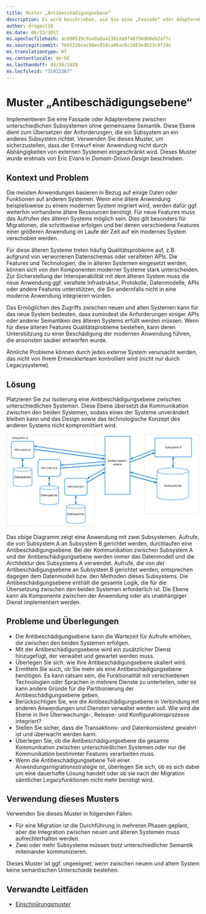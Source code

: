```yaml
---
title: Muster „Antibeschädigungsebene“
description: Es wird beschrieben, wie Sie eine „Fassade“ oder Adapterebene zwischen einer modernen Anwendung und einem älteren System implementieren.
author: dragon119
ms.date: 06/23/2017
ms.openlocfilehash: ac898519c9aa0a0aa2301da9f48756db0eb2af7c
ms.sourcegitcommit: f665226cec96ec818ca06ac6c2d83edb23c9f29c
ms.translationtype: HT
ms.contentlocale: de-DE
ms.lasthandoff: 04/16/2018
ms.locfileid: "31012367"
---
```

# <a name="anti-corruption-layer-pattern"></a>Muster „Antibeschädigungsebene“

Implementieren Sie eine Fassade oder Adapterebene zwischen unterschiedlichen Subsystemen ohne gemeinsame Semantik. Diese Ebene dient zum Übersetzen der Anforderungen, die ein Subsystem an ein anderes Subsystem richtet. Verwenden Sie dieses Muster, um sicherzustellen, dass der Entwurf einer Anwendung nicht durch Abhängigkeiten von externen Systemen eingeschränkt wird. Dieses Muster wurde erstmals von Eric Evans in *Domain-Driven Design* beschrieben.

## <a name="context-and-problem"></a>Kontext und Problem

Die meisten Anwendungen basieren in Bezug auf einige Daten oder Funktionen auf anderen Systemen. Wenn eine ältere Anwendung beispielsweise zu einem modernen System migriert wird, werden dafür ggf. weiterhin vorhandene ältere Ressourcen benötigt. Für neue Features muss das Aufrufen des älteren Systems möglich sein. Dies gilt besonders für Migrationen, die schrittweise erfolgen und bei denen verschiedene Features einer größeren Anwendung im Laufe der Zeit auf ein modernes System verschoben werden.

Für diese älteren Systeme treten häufig Qualitätsprobleme auf, z.B. aufgrund von verworrenen Datenschemas oder veralteten APIs. Die Features und Technologien, die in älteren Systemen eingesetzt werden, können sich von den Komponenten moderner Systeme stark unterscheiden. Zur Sicherstellung der Interoperabilität mit dem älteren System muss die neue Anwendung ggf. veraltete Infrastruktur, Protokolle, Datenmodelle, APIs oder andere Features unterstützen, die Sie andernfalls nicht in eine moderne Anwendung integrieren würden.

Das Ermöglichen des Zugriffs zwischen neuen und alten Systemen kann für das neue System bedeuten, dass zumindest die Anforderungen einiger APIs oder anderer Semantiken des älteren Systems erfüllt werden müssen. Wenn für diese älteren Features Qualitätsprobleme bestehen, kann deren Unterstützung zu einer Beschädigung der modernen Anwendung führen, die ansonsten sauber entworfen wurde. 

Ähnliche Probleme können durch jedes externe System verursacht werden, das nicht von Ihrem Entwicklerteam kontrolliert wird (nicht nur durch Legacysysteme). 

## <a name="solution"></a>Lösung

Platzieren Sie zur Isolierung eine Antibeschädigungsebene zwischen unterschiedlichen Systemen. Diese Ebene übersetzt die Kommunikation zwischen den beiden Systemen, sodass eines der Systeme unverändert bleiben kann und das Design sowie das technologische Konzept des anderen Systems nicht kompromittiert wird.

![](./_images/anti-corruption-layer.png) 

Das obige Diagramm zeigt eine Anwendung mit zwei Subsystemen. Aufrufe, die von Subsystem A an Subsystem B gerichtet werden, durchlaufen eine Antibeschädigungsebene. Bei der Kommunikation zwischen Subsystem A und der Antibeschädigungsebene werden immer das Datenmodell und die Architektur des Subsystems A verwendet. Aufrufe, die von der Antibeschädigungsebene an Subsystem B gerichtet werden, entsprechen dagegen dem Datenmodell bzw. den Methoden dieses Subsystems. Die Antibeschädigungsebene enthält die gesamte Logik, die für die Übersetzung zwischen den beiden Systemen erforderlich ist. Die Ebene kann als Komponente zwischen der Anwendung oder als unabhängiger Dienst implementiert werden.

## <a name="issues-and-considerations"></a>Probleme und Überlegungen

- Die Antibeschädigungsebene kann die Wartezeit für Aufrufe erhöhen, die zwischen den beiden Systemen erfolgen.
- Mit der Antibeschädigungsebene wird ein zusätzlicher Dienst hinzugefügt, der verwaltet und gewartet werden muss.
- Überlegen Sie sich, wie Ihre Antibeschädigungsebene skaliert wird.
- Ermitteln Sie auch, ob Sie mehr als eine Antibeschädigungsebene benötigen. Es kann ratsam sein, die Funktionalität mit verschiedenen Technologien oder Sprachen in mehrere Dienste zu unterteilen, oder es kann andere Gründe für die Partitionierung der Antibeschädigungsebene geben.
- Berücksichtigen Sie, wie die Antibeschädigungsebene in Verbindung mit anderen Anwendungen und Diensten verwaltet werden soll. Wie wird die Ebene in Ihre Überwachungs-, Release- und Konfigurationsprozesse integriert?
- Stellen Sie sicher, dass die Transaktions- und Datenkonsistenz gewahrt ist und überwacht werden kann.
- Überlegen Sie, ob die Antibeschädigungsebene die gesamte Kommunikation zwischen unterschiedlichen Systemen oder nur die Kommunikation bestimmter Features verarbeiten muss. 
- Wenn die Antibeschädigungsebene Teil einer Anwendungsmigrationsstrategie ist, überlegen Sie sich, ob es sich dabei um eine dauerhafte Lösung handelt oder ob sie nach der Migration sämtlicher Legacyfunktionen nicht mehr benötigt wird.

## <a name="when-to-use-this-pattern"></a>Verwendung dieses Musters

Verwenden Sie dieses Muster in folgenden Fällen:

- Für eine Migration ist die Durchführung in mehreren Phasen geplant, aber die Integration zwischen neuen und älteren Systemen muss aufrechterhalten werden.
- Zwei oder mehr Subsysteme müssen trotz unterschiedlicher Semantik miteinander kommunizieren. 

Dieses Muster ist ggf. ungeeignet, wenn zwischen neuem und altem System keine semantischen Unterschiede bestehen. 

## <a name="related-guidance"></a>Verwandte Leitfäden

- [Einschnürungsmuster](./strangler.md)
